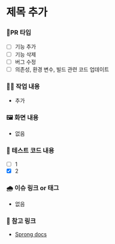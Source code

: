 # 제목 추가

### 🎯PR 타입
- [ ] 기능 추가
- [ ] 기능 삭제
- [ ] 버그 수정
- [ ] 의존성, 환경 변수, 빌드 관련 코드 업데이트

### 🧑‍💻 작업 내용
- 추가

### 🖼️ 화면 내용
- 없음

### 🚧 테스트 코드 내용
- [ ] 1
- [x] 2

### 🌧️ 이슈 링크 or 태그
- 없음

### 🔗 참고 링크
- [Sprong docs](https://docs.spring.io/spring-boot/reference/web/servlet.html#web.servlet.spring-mvc.error-handling)

